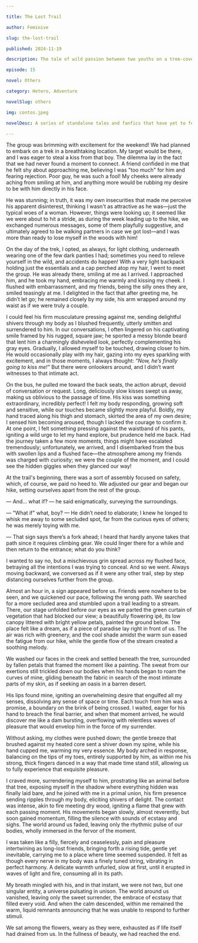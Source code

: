 ```yaml
---

title: The Lost Trail

author: Feminive

slug: the-lost-trail

published: 2024-11-19

description: The tale of wild passion between two youths on a tree-covered trail

episode: 15

novel: Others

category: Hetero, Adventure

novelSlug: others

img: contos.jpeg

novelDesc: A series of standalone tales and fanfics that have yet to form part of a larger narrative.

---
```


The group was brimming with excitement for the weekend! We had planned to embark on a trek in a breathtaking location. My target would be there, and I was eager to steal a kiss from that boy. The dilemma lay in the fact that we had never found a moment to connect. A friend confided in me that he felt shy about approaching me, believing I was "too much" for him and fearing rejection. Poor guy, he was such a fool! My cheeks were already aching from smiling at him, and anything more would be rubbing my desire to be with him directly in his face.

He was stunning; in truth, it was my own insecurities that made me perceive his apparent disinterest, thinking I wasn't as attractive as he was—just the typical woes of a woman. However, things were looking up; it seemed like we were about to hit a stride, as during the week leading up to the hike, we exchanged numerous messages, some of them playfully suggestive, and ultimately agreed to be walking partners in case we got lost—and I was more than ready to lose myself in the woods with him!

On the day of the trek, I opted, as always, for light clothing, underneath wearing one of the few dark panties I had; sometimes you need to relieve yourself in the wild, and accidents do happen! With a very light backpack holding just the essentials and a cap perched atop my hair, I went to meet the group. He was already there, smiling at me as I arrived. I approached him, and he took my hand, embracing me warmly and kissing my cheek. I flushed with embarrassment, and my friends, being the silly ones they are, smiled teasingly at me. I delighted in the fact that after greeting me, he didn’t let go; he remained closely by my side, his arm wrapped around my waist as if we were truly a couple.

I could feel his firm musculature pressing against me, sending delightful shivers through my body as I blushed frequently, utterly smitten and surrendered to him. In our conversations, I often lingered on his captivating smile framed by his rugged, square jaw; he sported a messy blonde beard that lent him a charmingly disheveled look, perfectly complementing his gray eyes. Gradually, I allowed myself to be touched, drawing closer to him. He would occasionally play with my hair, gazing into my eyes sparkling with excitement, and in those moments, I always thought: _“Now, he’s finally going to kiss me!”_ But there were onlookers around, and I didn’t want witnesses to that intimate act.

On the bus, he pulled me toward the back seats, the action abrupt, devoid of conversation or request. Long, deliciously slow kisses swept us away, making us oblivious to the passage of time. His kiss was something extraordinary, incredibly perfect! I felt my body responding, growing soft and sensitive, while our touches became slightly more playful. Boldly, my hand traced along his thigh and stomach, skirted the area of my own desire; I sensed him becoming aroused, though I lacked the courage to confirm it. At one point, I felt something pressing against the waistband of his pants, igniting a wild urge to let my hand explore, but prudence held me back. Had the journey taken a few more moments, things might have escalated tremendously; unfortunately, we arrived, and I disembarked from the bus with swollen lips and a flushed face—the atmosphere among my friends was charged with curiosity; we were the couple of the moment, and I could see the hidden giggles when they glanced our way!

At the trail's beginning, there was a sort of assembly focused on safety, which, of course, we paid no heed to. We adjusted our gear and began our hike, setting ourselves apart from the rest of the group.

— And… what if? — he said enigmatically, surveying the surroundings.

— "What if" what, boy? — He didn’t need to elaborate; I knew he longed to whisk me away to some secluded spot, far from the curious eyes of others; he was merely toying with me.

— That sign says there’s a fork ahead; I heard that hardly anyone takes that path since it requires climbing gear. We could linger there for a while and then return to the entrance; what do you think?

I wanted to say no, but a mischievous grin spread across my flushed face, betraying all the intentions I was trying to conceal. And so we went. Always moving backward, we conversed as if it were any other trail, step by step distancing ourselves further from the group.

Almost an hour in, a sign appeared before us. Friends were nowhere to be seen, and we quickened our pace, following the wrong path. We searched for a more secluded area and stumbled upon a trail leading to a stream. There, our stage unfolded before our eyes as we parted the green curtain of vegetation that had blocked our view; a beautifully flowering ipê, its low canopy littered with bright yellow petals, painted the ground below. The place felt like a dream, as if a piece of paradise lay right in front of us. The air was rich with greenery, and the cool shade amidst the warm sun eased the fatigue from our hike, while the gentle flow of the stream created a soothing melody.

We washed our faces in the creek and settled beneath the tree, surrounded by fallen petals that framed the moment like a painting. The sweat from our exertions still trickled down our bodies when his hands began to roam the curves of mine, gliding beneath the fabric in search of the most intimate parts of my skin, as if seeking an oasis in a barren desert.

His lips found mine, igniting an overwhelming desire that engulfed all my senses, dissolving any sense of space or time. Each touch from him was a promise, a boundary on the brink of being crossed. I waited, eager for his hand to breach the final barrier, and when that moment arrived, he would discover me like a dam bursting, overflowing with relentless waves of pleasure that would envelop him in the force of my surrender.

Without asking, my clothes were pushed down; the gentle breeze that brushed against my heated core sent a shiver down my spine, while his hand cupped me, warming my very essence. My body arched in response, balancing on the tips of my toes, entirely supported by him, as within me his strong, thick fingers danced in a way that made time stand still, allowing us to fully experience that exquisite pleasure.

I craved more, surrendering myself to him, prostrating like an animal before that tree, exposing myself in the shadow where everything hidden was finally laid bare, and he joined with me in a primal union, his firm presence sending ripples through my body, eliciting shivers of delight. The contact was intense, akin to fire meeting dry wood, igniting a flame that grew with each passing moment. His movements began slowly, almost reverently, but soon gained momentum, filling the silence with sounds of ecstasy and sighs. The world around us faded, leaving only the rhythmic pulse of our bodies, wholly immersed in the fervor of the moment.

I was taken like a filly, fiercely and ceaselessly, pain and pleasure intertwining as long-lost friends, bringing forth a rising tide, gentle yet inevitable, carrying me to a place where time seemed suspended. It felt as though every nerve in my body was a finely tuned string, vibrating in perfect harmony. A delicate warmth unfurled, slow at first, until it erupted in waves of light and fire, consuming all in its path.

My breath mingled with his, and in that instant, we were not two, but one singular entity, a universe pulsating in unison. The world around us vanished, leaving only the sweet surrender, the embrace of ecstasy that filled every void. And when the calm descended, within me remained the warm, liquid remnants announcing that he was unable to respond to further stimuli.

We sat among the flowers, weary as they were, exhausted as if life itself had drained from us. In the fullness of beauty, we had reached the end.